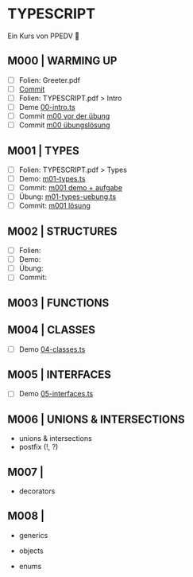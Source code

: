 # TYPESCRIPT

Ein Kurs von PPEDV :rocket:

## M000 | WARMING UP

- [ ] Folien: Greeter.pdf
- [ ] [Commit](https://github.com/ppedvAG/2021-07-27-typescript/commit/10c7bb5365cb2d8216c4adf58b8b440f796c179a)
- [ ] Folien: TYPESCRIPT.pdf > Intro
- [ ] Deme [00-intro.ts](TRAINER/00-intro.ts)
- [ ] Commit [m00 vor der übung](https://github.com/ppedvAG/2021-07-27-typescript/commit/a29561708505dcae983b8b60753c2232f0bf77e8)
- [ ] Commit [m00 übungslösung](https://github.com/ppedvAG/2021-07-27-typescript/commit/f2c88489b0412950716670d32ec86b38db8e7254)
  
## M001 | TYPES

- [ ] Folien: TYPESCRIPT.pdf > Types
- [ ] Demo: [m01-types.ts](TRAINER/01-types.ts)
- [ ] Commit: [m001 demo + aufgabe](https://github.com/ppedvAG/2021-07-27-typescript/commit/182153f431ab5932bedea0cab23448c637cccbbe)
- [ ] Übung: [m01-types-uebung.ts](TRAINER/01-types-uebung.ts)
- [ ] Commit: [m001 lösung](https://github.com/ppedvAG/2021-07-27-typescript/commit/db75824a61511957c1a9a4b7f26077b74c7ac23e)

## M002 | STRUCTURES

- [ ] Folien:
- [ ] Demo:
- [ ] Übung:
- [ ] Commit:

## M003 | FUNCTIONS

## M004 | CLASSES

- [ ] Demo [04-classes.ts](TRAINER/04-classes.ts)

## M005 | INTERFACES

- [ ] Demo [05-interfaces.ts]()

## M006 | UNIONS & INTERSECTIONS

- unions & intersections
- postfix (!, ?)

## M007 |

- decorators

## M008 |

- generics

- objects

- enums
